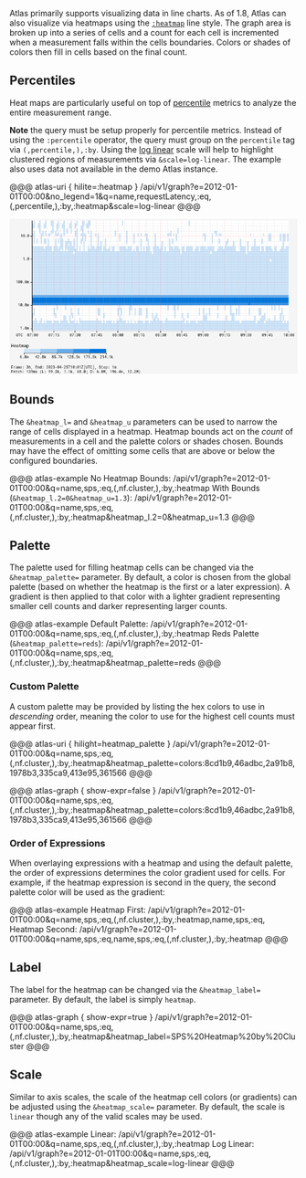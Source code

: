 Atlas primarily supports visualizing data in line charts. As of 1.8, Atlas can also visualize
via heatmaps using the [`:heatmap`](../../api/graph/line-styles.md#heat-map) line style.
The graph area is broken up into a series of cells and a count for each cell is incremented when 
a measurement falls within the cells boundaries. Colors or shades of colors then fill in cells 
based on the final count.

## Percentiles
Heat maps are particularly useful on top of
[percentile](../../spectator/patterns/percentile-timer.md) metrics to analyze the entire
measurement range. 

**Note** the query must be setup properly for percentile metrics. Instead of using the 
`:percentile` operator, the query must group on the `percentile` tag via `(,percentile,),:by`.
Using the [log linear](axis-scale.md#log-linear) scale will help to highlight clustered
regions of measurements via `&scale=log-linear`.
The example also uses data not available in the demo Atlas instance.

@@@ atlas-uri { hilite=:heatmap }
/api/v1/graph?e=2012-01-01T00:00&no_legend=1&q=name,requestLatency,:eq,(,percentile,),:by,:heatmap&scale=log-linear
@@@

![ptile-heatmap](../../images/heatmap_timer2_log_linear.png)

## Bounds

The `&heatmap_l=` and `&heatmap_u` parameters can be used to narrow the range of cells 
displayed in a heatmap. Heatmap bounds act on the _count_ of measurements in a cell and the
palette colors or shades chosen. Bounds may have the effect of omitting some cells that are
above or below the configured boundaries.

@@@ atlas-example
No Heatmap Bounds: /api/v1/graph?e=2012-01-01T00:00&q=name,sps,:eq,(,nf.cluster,),:by,:heatmap
With Bounds (`&heatmap_l.2=0&heatmap_u=1.3`): /api/v1/graph?e=2012-01-01T00:00&q=name,sps,:eq,(,nf.cluster,),:by,:heatmap&heatmap_l.2=0&heatmap_u=1.3
@@@

## Palette

The palette used for filling heatmap cells can be changed via the `&heatmap_palette=` parameter.
By default, a color is chosen from the global palette (based on whether the heatmap is the 
first or a later expression). A gradient is then applied to that color with a lighter gradient
representing smaller cell counts and darker representing larger counts.

@@@ atlas-example
Default Palette: /api/v1/graph?e=2012-01-01T00:00&q=name,sps,:eq,(,nf.cluster,),:by,:heatmap
Reds Palette (`&heatmap_palette=reds`): /api/v1/graph?e=2012-01-01T00:00&q=name,sps,:eq,(,nf.cluster,),:by,:heatmap&heatmap_palette=reds
@@@

### Custom Palette

A custom palette may be provided by listing the hex colors to use in _descending_ order,
meaning the color to use for the highest cell counts must appear first.

@@@ atlas-uri { hilight=heatmap_palette }
/api/v1/graph?e=2012-01-01T00:00&q=name,sps,:eq,(,nf.cluster,),:by,:heatmap&heatmap_palette=colors:8cd1b9,46adbc,2a91b8,1978b3,335ca9,413e95,361566
@@@

@@@ atlas-graph { show-expr=false }
/api/v1/graph?e=2012-01-01T00:00&q=name,sps,:eq,(,nf.cluster,),:by,:heatmap&heatmap_palette=colors:8cd1b9,46adbc,2a91b8,1978b3,335ca9,413e95,361566
@@@

### Order of Expressions

When overlaying expressions with a heatmap and using the default palette, the order of 
expressions determines the color gradient used for cells. For example, if the heatmap
expression is second in the query, the second palette color will be used as the gradient:

@@@ atlas-example
Heatmap First: /api/v1/graph?e=2012-01-01T00:00&q=name,sps,:eq,(,nf.cluster,),:by,:heatmap,name,sps,:eq,
Heatmap Second: /api/v1/graph?e=2012-01-01T00:00&q=name,sps,:eq,name,sps,:eq,(,nf.cluster,),:by,:heatmap
@@@

## Label

The label for the heatmap can be changed via the `&heatmap_label=` parameter. By default, the
label is simply `heatmap`.

@@@ atlas-graph { show-expr=true }
/api/v1/graph?e=2012-01-01T00:00&q=name,sps,:eq,(,nf.cluster,),:by,:heatmap&heatmap_label=SPS%20Heatmap%20by%20Cluster
@@@

## Scale

Similar to axis scales, the scale of the heatmap cell colors (or gradients) can be adjusted
using the `&heatmap_scale=` parameter. By default, the scale is `linear` though any of the
valid scales may be used.

@@@ atlas-example
Linear: /api/v1/graph?e=2012-01-01T00:00&q=name,sps,:eq,(,nf.cluster,),:by,:heatmap
Log Linear: /api/v1/graph?e=2012-01-01T00:00&q=name,sps,:eq,(,nf.cluster,),:by,:heatmap&heatmap_scale=log-linear
@@@